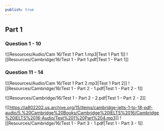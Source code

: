 ```yaml
---
publish: true
---
```


## Part 1

### Question 1 - 10
![[Resources/Audio/Cam 16/Test 1 Part 1.mp3|Test 1 Part 1]]
![[Resources/Cambridge/16/Test 1 - Part 1.pdf|Test 1 - Part 1]]

### Question 11 - 14
![[Resources/Audio/Cam 16/Test 1 Part 2.mp3|Test 1 Part 2]]
![[Resources/Cambridge/16/Test 1 - Part 2 - 1.pdf|Test 1 - Part 2 - 1]]

![[Resources/Cambridge/16/Test 1 - Part 2 - 2.pdf|Test 1 - Part 2 - 2]]

![[https://ia802202.us.archive.org/15/items/cambridge-ielts-1-to-18-pdf-audio/5.%20Cambridge%20Books/Cambridge%20IELTS%2016/Cambridge%20IELTS%2016-Audio/Test%201%20Part%204.mp3]]
![[Resources/Cambridge/16/Test 1 - Part 3 - 1.pdf|Test 1 - Part 3 - 1]]
